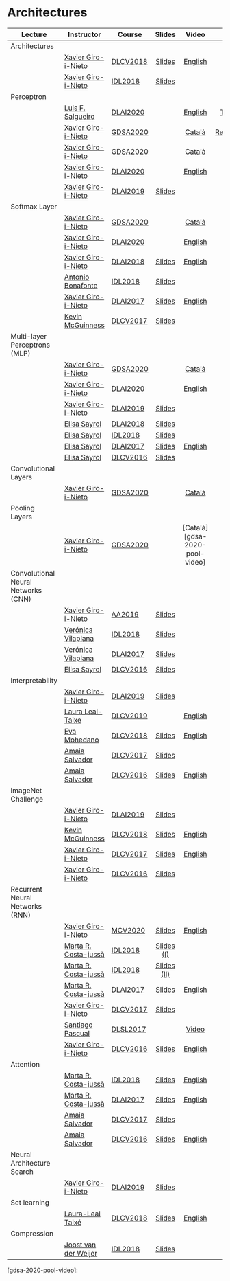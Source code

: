 [XG-web]: https://imatge.upc.edu/web/people/xavier-giro
[KM-web]: http://www.eeng.dcu.ie/~mcguinne/
[AS-web]: https://imatge.upc.edu/web/people/amaia-salvador
[EM-web]: https://www.insight-centre.org/users/eva-mohedano
[LL-web]: https://dvl.in.tum.de/team/lealtaixe/
[ES-web]: https://imatge.upc.edu/web/people/elisa-sayrol
[VV-web]: https://imatge.upc.edu/web/people/veronica-vilaplana
[JR-web]: https://imatge.upc.edu/web/people/javier-ruiz-hidalgo
[RM-web]: https://imatge.upc.edu/web/people/josep-ramon-morros
[MC-web]: http://www.costa-jussa.com/
[SP-web]: https://scholar.google.com/citations?user=7cVOyh0AAAAJ&hl=en
[AB-web]: https://scholar.google.es/citations?user=C5AUXO4AAAAJ&hl=en
[MB-web]: https://imatge.upc.edu/web/people/miriam-bellver

[LS-web]: https://imatge.upc.edu/web/people/luis-fernando-salgueiro

[JS-web]: https://scholar.google.com/citations?user=sZLj96sAAAAJ&hl=en
[JW-web]: https://scholar.google.com/citations?user=Gsw2iUEAAAAJ&hl=en

[JW-web]: https://scholar.google.com/citations?user=Gsw2iUEAAAAJ&hl=en

[IDL2018]: https://telecombcn-dl.github.io/2018-idl/
[IDL2019]: https://telecombcn-dl.github.io/2019-idl/

[DLCV2016]: http://imatge-upc.github.io/telecombcn-2016-dlcv/
[DLCV2017]: https://telecombcn-dl.github.io/2017-dlcv/
[DLCV2018]: https://telecombcn-dl.github.io/2018-dlcv/
[DLCV2019]: https://telecombcn-dl.github.io/2019-dlcv/

[DLV2018]: https://mcv-m6-video.github.io/deepvideo-2018/

[DLSL2017]: https://telecombcn-dl.github.io/2017-dlsl/
[DLSL2018]: https://telecombcn-dl.github.io/2018-dlsl/

[DLMM2017]: https://telecombcn-dl.github.io/dlmm-2017-dcu/
[DLMM2018]: https://telecombcn-dl.github.io/2018-dlmm/

[DLAI2017]: https://telecombcn-dl.github.io/2017-dlai/
[DLAI2018]: https://telecombcn-dl.github.io/2018-dlai/
[DLAI2019]: https://telecombcn-dl.github.io/dlai-2019/
[DLAI2020]: https://telecombcn-dl.github.io/dlai-2020/

[GDSA2020]: http://www.upc.edu/estudispdf/guia_docent.php/guiadocent-obtenir-pdf?codi=320115&idioma=ca&grup=1

[MCV]: http://pagines.uab.cat/mcv/
[MCV2020]: https://mcv-m6-video.github.io/deepvideo-2020/

[AA2019]:https://www.fib.upc.edu/ca/estudis/graus/grau-en-ciencia-i-enginyeria-de-dades/pla-destudis/assignatures/AA2-GCED

# Architectures

| Lecture          | Instructor                 | Course                 | Slides                    | Video             | Lab             |
| -------------- |  --------------------------- | ---------------------- | :-----------------------: | :---------------: |:--------------: |
| Architectures  | | | | |
|     | [Xavier Giro-i-Nieto][XG-web]| [DLCV2018] | [Slides][dlcv2018-d1l2-slides]  | [English][dlcv2018-d1l2-video] | |
|     | [Xavier Giro-i-Nieto][XG-web]| [IDL2018] | [Slides][idl2018-d4l4-slides]   |  | |
| Perceptron     | | | | | |
|      | [Luis F. Salgueiro][LS-web] | [DLAI2020] |  | [English][dlai-2020-lab01-tensors-video]  | [Tensors][dlai-2019-lab01-tensors] |
|      | [Xavier Giro-i-Nieto][XG-web] | [GDSA2020] |  | [Català][gdsa-2020-lab03-regression-video]  | [Regression][dlai-2019-lab03-regression] |
|      | [Xavier Giro-i-Nieto][XG-web] | [GDSA2020] |  | [Català][dlai-2020-perceptron-video] | |
|      | [Xavier Giro-i-Nieto][XG-web] | [DLAI2020] |  | [English][dlai-2020-perceptron-video] | |
|      | [Xavier Giro-i-Nieto][XG-web] | [DLAI2019] | [Slides][dlai2019-perceptron-slides]  |  | |
| Softmax Layer     | | | | | |
|      | [Xavier Giro-i-Nieto][XG-web] | [GDSA2020] |  | [Català][dlai-2020-softmax-video] | |
|      | [Xavier Giro-i-Nieto][XG-web] | [DLAI2020] |  | [English][dlai-2020-softmax-video] | |
|      | [Xavier Giro-i-Nieto][XG-web] | [DLAI2018] | [Slides][dlai2018-d01l2-slides]  | [English][dlai2018-d01l2-video] | |
|      | [Antonio Bonafonte][AB-web] | [IDL2018] | [Slides][idl2018-d1l3-slides] |  | |
|      | [Xavier Giro-i-Nieto][XG-web] | [DLAI2017] | [Slides][dlai2017-d1l2-slides] | [English][dlai2017-d1l2-video]  |  |
|      | [Kevin McGuinness][KM-web] | [DLCV2017] | [Slides][dlcv2017-d1l2-slides]  |  | |
| Multi-layer Perceptrons (MLP)    | | | | | |
|      | [Xavier Giro-i-Nieto][XG-web] | [GDSA2020] |  | [Català][gdsa-2020-mlp-video] | |
|      | [Xavier Giro-i-Nieto][XG-web] | [DLAI2020] |   | [English][dlai-2020-mlp-video] | |
|      | [Xavier Giro-i-Nieto][XG-web] | [DLAI2019] | [Slides][dlai2019-mlp-slides]  |  | |
|      | [Elisa Sayrol][ES-web] | [DLAI2018] | [Slides][dlai2018-d02l1-slides] |       |  |
|      | [Elisa Sayrol][ES-web] | [IDL2018] | [Slides][idl2018-d1l4-slides] |       |  |
|      | [Elisa Sayrol][ES-web] | [DLAI2017] | [Slides][dlai2017-d2l1-slides] | [English][dlai2017-d2l1-video]      |  |
|      | [Elisa Sayrol][ES-web] | [DLCV2016] | [Slides][dlcv2016-deep-slides] |   |  |
| Convolutional Layers     | | | | | |
|     | [Xavier Giro-i-Nieto][XG-web]| [GDSA2020] |   | [Català][gdsa-2020-conv-video] | |
| Pooling Layers     | | | | | |
|     | [Xavier Giro-i-Nieto][XG-web]| [GDSA2020] |   | [Català][gdsa-2020-pool-video] | |
| Convolutional Neural Networks (CNN)     | | | | | |
|     | [Xavier Giro-i-Nieto][XG-web]| [AA2019] | [Slides][aa2019-cnn-slides]  |  | |
|                | [Verónica Vilaplana][VV-web]  | [IDL2018] | [Slides][idl2018-d3l1-slides] |  | |
|                | [Verónica Vilaplana][VV-web]  | [DLAI2017] | [Slides][dlai2017-d5l1-slides] |  | |
|                | [Elisa Sayrol][ES-web] | [DLCV2016] | [Slides][dlcv2016-deep-slides] |   |  |
| Interpretability     | | | | | |
|   | [Xavier Giro-i-Nieto][XG-web]| [DLAI2019] | [Slides][dlai2019-interpretability-slides]  |  | |
|   | [Laura Leal-Taixe][LL-web] | [DLCV2019] |   | [English][dlcv2019-interpretability-video]    | |
|   | [Eva Mohedano][EM-web] | [DLCV2018] | [Slides][dlcv2018-interpretability-slides]  | [English][dlcv2018-interpretability-video]    | |
|   | [Amaia Salvador][AS-web] | [DLCV2017] | [Slides][dlcv2017-interpretability-slides]  |    | |
|   | [Amaia Salvador][AS-web] | [DLCV2016] | [Slides][dlcv2016-visualization-slides] | [English][dlcv2016-visualization-video]| |
| ImageNet Challenge     | | | | | |
|   | [Xavier Giro-i-Nieto][XG-web]| [DLAI2019] | [Slides][dlai2019-imagenet-slides]  |  | |
|   | [Kevin McGuinness][KM-web]   | [DLCV2018] | [Slides][dlcv2018-imagenet-slides]  | [English][dlcv2018-imagenet-video]    | |
|   | [Xavier Giro-i-Nieto][XG-web]| [DLCV2017] | [Slides][dlcv2017-imagenet-slides]  | [English][dlcv2017-imagenet-video] |  |
|   | [Xavier Giro-i-Nieto][XG-web]| [DLCV2016] | [Slides][dlcv2016-imagenet-slides]  |  |  |
| Recurrent Neural Networks (RNN)      | | | | | |
|      | [Xavier Giro-i-Nieto][XG-web]  | [MCV2020] | [Slides][mcv2020-rnn-slides] | [English][mcv2020-rnn-video] | |
|      | [Marta R. Costa-jussà][MC-web]  | [IDL2018] | [Slides (I)][idl2018-d3l3-slides] |  | |
|      | [Marta R. Costa-jussà][MC-web]  | [IDL2018] | [Slides (II)][idl2018-d3l4-slides] |  | |
|      | [Marta R. Costa-jussà][MC-web]  | [DLAI2017] | [Slides][dlai2017-d7l1-slides] |  [English][dlai2017-d7l1-video] | |
|      | [Xavier Giro-i-Nieto][XG-web] | [DLCV2017] | [Slides][dlcv2017-d2l2-slides] |  |  |
|      | [Santiago Pascual][SP-web] | [DLSL2017] |  | [Video][dlsl2017-rnn-video] |  |
|      | [Xavier Giro-i-Nieto][XG-web] | [DLCV2016] | [Slides][dlcv2016-rnn-slides] | [English][dlcv2016-rnn-slides] |  |
| Attention      | | | | | |
|     | [Marta R. Costa-jussà][MC-web] | [IDL2018] | [Slides][idl2018-d4l1-slides] | [English][idl2018-d4l1-video]  | |
|     | [Marta R. Costa-jussà][MC-web]  | [DLAI2017] | [Slides][dlai2017-d8l-slides] |  [English][dlai2017-d8l2-video] | |
|     | [Amaia Salvador][AS-web]     | [DLCV2017] | [Slides][dlcv2017-d3l6-slides] |  | |
|     | [Amaia Salvador][AS-web]     | [DLCV2016] | [Slides][dlcv2016-attention-slides] | [English][dlcv2016-attention-video] | |
| Neural Architecture Search   | | | | | |
|     | [Xavier Giro-i-Nieto][XG-web]| [DLAI2019] | [Slides][dlai2019-nas-slides]  |  | |
| Set learning   | | | | | |
|     | [Laura-Leal Taixé][LL-web]   | [DLCV2018] | [Slides][dlcv2018-d3l6-slides]  | [English][dlcv2018-d3l6-video]   | |
| Compression     | | | | | |
|      | [Joost van der Weijer][JW-web] | [IDL2018] | [Slides][idl2018-d5l1-slides] |  | |


[dlcv2016-deep-slides]: http://www.slideshare.net/xavigiro/deep-learning-for-computer-vision-deep-networks-upc-2016 
[dlcv2016-imagenet-slides]: http://www.slideshare.net/xavigiro/deep-learning-for-computer-vision-imagenet-challenge-upc-2016
[dlcv2016-visualization-slides]: http://www.slideshare.net/xavigiro/deep-learning-for-computer-vision-visualization-upc-2016
[dlcv2016-visualization-video]: https://youtu.be/YQvTxkPV8LQ
[dlcv2016-rnn-slides]: http://www.slideshare.net/xavigiro/deep-learning-for-computer-vision-recurrent-neural-networks-upc-2016
[dlcv2016-rnn-video]: https://www.youtube.com/watch?v=fQuv90i3Dlg
[dlcv2016-attention-slides]: http://www.slideshare.net/xavigiro/deep-learning-for-computer-vision-attention-models-upc-2016
[dlcv2016-attention-video]: https://www.youtube.com/watch?v=omHLeV1aicw


[dlcv2017-d1l2-slides]: https://www.slideshare.net/xavigiro/perceptrons-d1l2-2017-upc-deep-learning-for-computer-vision
[dlcv2017-d1l3-slides]: https://www.slideshare.net/xavigiro/convolutional-neural-networks-d1l3-2017-upc-deep-learning-for-computer-vision
[dlcv2017-interpretability-slides]: https://www.slideshare.net/xavigiro/visualization-of-deep-learning-models-d1l6-2017-upc-deep-learning-for-computer-vision
[dlcv2017-d2l2-slides]: https://www.slideshare.net/xavigiro/recurrent-neural-networks-d2l2-2017-upc-deep-learning-for-computer-vision
[dlcv2017-d3l6-slides]: https://www.slideshare.net/xavigiro/attention-models-d3l6-2017-upc-deep-learning-for-computer-vision

[dlcv2017-imagenet-slides]: https://www.slideshare.net/xavigiro/image-classification-on-imagenet-d1l4-2017-upc-deep-learning-for-computer-vision
[dlcv2017-imagenet-video]: https://youtu.be/Cng0btC-1uE
[dlai2017-d1l2-slides]: https://www.slideshare.net/xavigiro/the-perceptron-audio-and-vision-d1l2-2017-upc-deep-learning-for-artificial-intelligence
[dlai2017-d1l2-video]: https://youtu.be/7L75hHF4STM
[dlai2017-d2l1-slides]: https://www.slideshare.net/xavigiro/multilayer-perceptron-dlai-d1l2-2017-upc-deep-learning-for-artificial-intelligence
[dlai2017-d2l1-video]: https://youtu.be/F03UEq8yVkI
[dlai2017-d3l1-slides]: https://www.slideshare.net/xavigiro/backpropagation-dlai-d3l1-2017-upc-deep-learning-for-artificial-intelligence
[dlai2017-d3l1-video]: https://www.youtube.com/watch?v=F03UEq8yVkI
[dlai2017-d4l1-slides]: https://www.slideshare.net/xavigiro/optimization-dlai-d4l1-2017-upc-deep-learning-for-artificial-intelligence
[dlai2017-d4l2-slides]: https://www.slideshare.net/xavigiro/loss-functions-dlai-d4l2-2017-upc-deep-learning-for-artificial-intelligence/1
[dlai2017-d5l1-slides]: https://www.slideshare.net/xavigiro/convolutional-neural-networks-dlai-d5l2-2017-upc-deep-learning-for-artificial-intelligence
[dlai2017-d7l1-slides]: https://www.slideshare.net/xavigiro/recurrent-neural-networks-dlai-d7l1-2017-upc-deep-learning-for-artificial-intelligence
[dlai2017-d7l1-video]: https://youtu.be/N3DzDnzL19U
[dlai2017-d8l-slides]: https://www.slideshare.net/xavigiro/attentionbased-models-dlai-d8l-2017-upc-deep-learning-for-artificial-intelligence
[dlai2017-d8l2-video]: https://youtu.be/z_jufP2xdv4

[idl2018-d1l2-slides]: https://github.com/telecombcn-dl/2018-idl/raw/master/slides/D1L2-MachineLearning.pdf
[idl2018-d1l3-slides]: https://github.com/telecombcn-dl/2018-idl/raw/master/slides/D1L3_Perceptron.pdf
[idl2018-d1l4-slides]: https://github.com/telecombcn-dl/2018-idl/raw/master/slides/D1L4_Multilayer_Perceptron.pdf
[idl2018-d2l1-slides]: https://github.com/telecombcn-dl/2018-idl/raw/master/slides/D2L1_Backpropagation.pdf
[idl2018-d2l2-slides]: https://github.com/telecombcn-dl/2018-idl/raw/master/slides/D2L2_Optimization.pdf
[idl2018-d2l3-slides]: https://github.com/telecombcn-dl/2018-idl/raw/master/slides/D2L3_LossFunctions.pdf
[idl2018-d3l1-slides]: https://github.com/telecombcn-dl/2018-idl/raw/master/slides/D3L1_CNN.pdf
[idl2018-d3l3-slides]: https://github.com/telecombcn-dl/2018-idl/raw/master/slides/D3L3_RecurrentNeuralNetworks.pdf
[idl2018-d3l4-slides]: https://github.com/telecombcn-dl/2018-idl/raw/master/slides/D3L4_GatedUnits.pdf
[idl2018-d4l1-slides]: https://github.com/telecombcn-dl/2018-idl/raw/master/slides/D4L1_Attention.pdf
[idl2018-d4l1-video]: https://youtu.be/9oMVVx98Hk4
[idl2018-d4l4-slides]: https://github.com/telecombcn-dl/2018-idl/raw/master/slides/D4L4_TheNeuralNetworkZoo.pdf
[idl2018-d5l1-slides]: https://github.com/telecombcn-dl/2018-idl/raw/master/slides/D5L1_CompressionRankings.pdf

[dlcv2018-imagenet-slides]: https://www.slideshare.net/xavigiro/d1l3-image-classification-upc-2018-deep-learning-for-computer-vision
[dlcv2018-imagenet-video]: https://youtu.be/NHvantNw1Kw
[dlcv2018-interpretability-slides]: https://www.slideshare.net/xavigiro/interpretability-of-convolutional-neural-networks-eva-mohedano-upc-barcelona-2018
[dlcv2018-interpretability-video]: https://youtu.be/SsHohytl1NA
[dlcv2018-d1l2-slides]: https://www.slideshare.net/xavigiro/d1l2-the-neural-network-zoo-upc-2018-deep-learning-for-computer-vision
[dlcv2018-d1l2-video]: https://youtu.be/P47KJJ4wbyo
[dlcv2018-d3l6-slides]: https://www.slideshare.net/xavigiro/towards-set-learning-and-prediction-laura-lealtaixe-upc-barcelona-2018
[dlcv2018-d3l6-video]: https://youtu.be/L4V-gdYYQcY

[dlai2018-d01l2-slides]: https://www.slideshare.net/xavigiro/the-perceptron-xavier-giroinieto-upc-barcelona-2018
[dlai2018-d01l2-video]: https://www.youtube.com/watch?v=cshjMqYJrTo
[dlai2018-d02l1-slides]: https://www.slideshare.net/xavigiro/multilayer-perceptron-elisa-sayrol-upc-barcelona-2018
[dlai2018-d02l2-slides]: https://www.slideshare.net/xavigiro/backpropagation-elisa-sayrol-upc-barcelona-2018

[dlsl2017-rnn-video]: https://www.youtube.com/watch?v=nVY3RyYYfH8

[dlcv2019-interpretability-video]: https://youtu.be/iziWfbAjHkM

[dlai2019-perceptron-slides]: https://github.com/telecombcn-dl/dlai-2019/raw/master/slides/dlai_2019_d02l1_perceptron.pdf
[dlai2019-mlp-slides]: https://github.com/telecombcn-dl/dlai-2019/raw/master/slides/dlai_2019_d02l4_mlp.pdf
[dlai2019-imagenet-slides]: https://github.com/telecombcn-dl/dlai-2019/raw/master/slides/dlai_2019_d08l1_architectures.pdf
[dlai2019-nas-slides]: https://github.com/telecombcn-dl/dlai-2019/raw/master/slides/dlai_2019_d08l2_nas.pdf
[dlai2019-interpretability-slides]: https://github.com/telecombcn-dl/dlai-2019/raw/master/slides/dlai_2019_d07l1_interpretability.pdf

[dlai-2019-lab01-tensors]: https://github.com/telecombcn-dl/dlai-2019/blob/master/labs/dlai_2019_lab01_tensors_todo.ipynb
[dlai-2019-lab03-regression]: https://github.com/telecombcn-dl/dlai-2019/blob/master/labs/dlai_2019_lab03_regressor_todo.ipynb

[aa2019-cnn-slides]: https://github.com/telecombcn-dl/dlai-2019/raw/master/slides/aa2_dl_2019_06_cnn.pdf

[mcv2020-rnn-slides]: https://www.slideshare.net/xavigiro/recurrent-neural-networks-rnn-xavier-giro-upc-telecombcn-barcelona-2020
[mcv2020-rnn-video]: https://youtu.be/C0je4a2XWdo

[dlai-2020-perceptron-video]: https://youtu.be/uov7XmTGDBs
[dlai-2020-backprop-video]: https://youtu.be/mD3KouDAS5Y
[dlai-2020-softmax-video]: https://youtu.be/Df6Rnbw-tog
[dlai-2020-mlp-video]: https://youtu.be/hZN3qg46oiM
[dlai-2020-lab01-tensors-video]: https://www.youtube.com/watch?v=y_Wh2lWZp3A&t=172s

[gdsa-2020-perceptron-video]: https://youtu.be/NYfvs4fm2wk
[gdsa-2020-backprop-video]: https://youtu.be/dWpRZvafy08
[gdsa-2020-softmax-video]: https://youtu.be/SfEPVKC6Epk
[gdsa-2020-mlp-video]: https://youtu.be/AedIY2jvW-A
[gdsa-2020-conv-video]: https://youtu.be/Lj4YV4Gu3Zc
[gdsa-2020-pool-video]: 

[gdsa-2020-lab03-regression-video]: https://youtu.be/dp4zHrqiF8I




